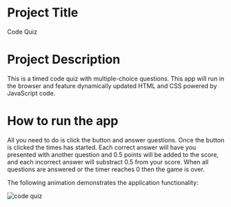 # Project Title 
Code Quiz 

# Project Description 
This is a timed code quiz with multiple-choice questions. This app will run in the browser and feature dynamically updated HTML and CSS powered by JavaScript code. 

# How to run the app 
All you need to do is click the button and answer questions. Once the button is clicked the times has started. Each correct answer will have you presented with another question and 0.5 points will be added to the score, and each incorrect answer will substract 0.5 from your score. When all questions are answered or the timer reaches 0 then the game is over. 


The following animation demonstrates the application functionality:

![code quiz](./Assets/04-web-apis-homework-demo.gif)


